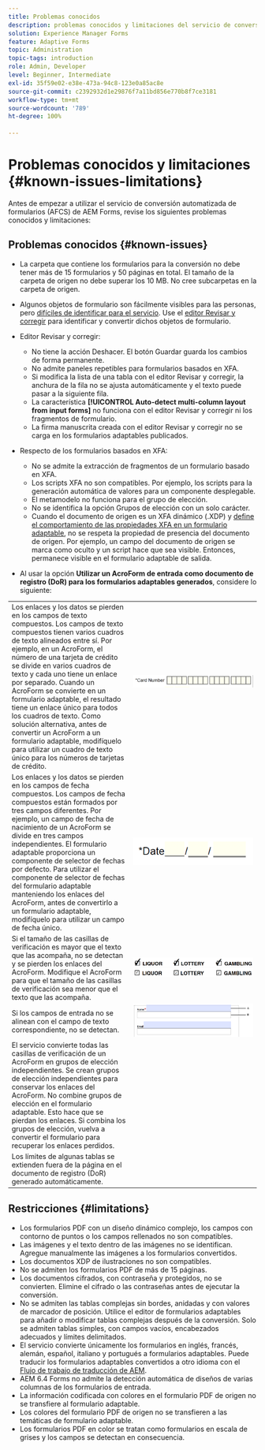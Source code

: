 ```yaml
---
title: Problemas conocidos
description: problemas conocidos y limitaciones del servicio de conversión automatizada de formularios (AFCS)
solution: Experience Manager Forms
feature: Adaptive Forms
topic: Administration
topic-tags: introduction
role: Admin, Developer
level: Beginner, Intermediate
exl-id: 35f59e02-e38e-473a-94c8-123e0a85ac8e
source-git-commit: c2392932d1e29876f7a11bd856e770b8f7ce3181
workflow-type: tm+mt
source-wordcount: '789'
ht-degree: 100%

---
```


# Problemas conocidos y limitaciones {#known-issues-limitations}

Antes de empezar a utilizar el servicio de conversión automatizada de formularios (AFCS) de AEM Forms, revise los siguientes problemas conocidos y limitaciones:

## Problemas conocidos {#known-issues}

* La carpeta que contiene los formularios para la conversión no debe tener más de 15 formularios y 50 páginas en total. El tamaño de la carpeta de origen no debe superar los 10 MB. No cree subcarpetas en la carpeta de origen.
* Algunos objetos de formulario son fácilmente visibles para las personas, pero [difíciles de identificar para el servicio](styles-and-pattern-considerations-and-best-practices.md). Use el [editor Revisar y corregir](review-correct-ui-edited.md) para identificar y convertir dichos objetos de formulario.
* Editor Revisar y corregir:

   * No tiene la acción Deshacer. El botón Guardar guarda los cambios de forma permanente.
   * No admite paneles repetibles para formularios basados en XFA.
   * Si modifica la lista de una tabla con el editor Revisar y corregir, la anchura de la fila no se ajusta automáticamente y el texto puede pasar a la siguiente fila.
   * La característica **[!UICONTROL Auto-detect multi-column layout from input forms]** no funciona con el editor Revisar y corregir ni los fragmentos de formulario.
   * La firma manuscrita creada con el editor Revisar y corregir no se carga en los formularios adaptables publicados.


* Respecto de los formularios basados en XFA:
   * No se admite la extracción de fragmentos de un formulario basado en XFA.
   * Los scripts XFA no son compatibles. Por ejemplo, los scripts para la generación automática de valores para un componente desplegable.
   * El metamodelo no funciona para el grupo de elección.
   * No se identifica la opción Grupos de elección con un solo carácter.
   * Cuando el documento de origen es un XFA dinámico (.XDP) y [define el comportamiento de las propiedades XFA en un formulario adaptable](https://helpx.adobe.com/es/experience-manager/6-5/forms/using/xfa-api-supported-in-adaptive-form.html#supportedxfaelementsandtheirmappinginadaptiveformsbr), no se respeta la propiedad de presencia del documento de origen. Por ejemplo, un campo del documento de origen se marca como oculto y un script hace que sea visible. Entonces, permanece visible en el formulario adaptable de salida.

* Al usar la opción **Utilizar un AcroForm de entrada como documento de registro (DoR) para los formularios adaptables generados**, considere lo siguiente:

<table>
    <tr>
        <td>Los enlaces y los datos se pierden en los campos de texto compuestos. Los campos de texto compuestos tienen varios cuadros de texto alineados entre sí. Por ejemplo, en un AcroForm, el número de una tarjeta de crédito se divide en varios cuadros de texto y cada uno tiene un enlace por separado. Cuando un AcroForm se convierte en un formulario adaptable, el resultado tiene un enlace único para todos los cuadros de texto. Como solución alternativa, antes de convertir un AcroForm a un formulario adaptable, modifíquelo para utilizar un cuadro de texto único para los números de tarjetas de crédito.</td>
        <td><img  src="assets/creditCard_Composite.png"/>                                                            </td>
    </tr>
    <tr>
        <td>Los enlaces y los datos se pierden en los campos de fecha compuestos. Los campos de fecha compuestos están formados por tres campos diferentes. Por ejemplo, un campo de fecha de nacimiento de un AcroForm se divide en tres campos independientes. El formulario adaptable proporciona un componente de selector de fechas por defecto. Para utilizar el componente de selector de fechas del formulario adaptable manteniendo los enlaces del AcroForm, antes de convertirlo a un formulario adaptable, modifíquelo para utilizar un campo de fecha único.</td>
        <td><img  src="assets/CompositeDateField.png"/></td>
    </tr>
    <tr>
        <td>Si el tamaño de las casillas de verificación es mayor que el texto que las acompaña, no se detectan y se pierden los enlaces del AcroForm. Modifique el AcroForm para que el tamaño de las casillas de verificación sea menor que el texto que las acompaña.</td>
        <td><img  src="assets/large-text-box.png"/><br/><img  src="assets/small-text-box.png"/></td>
    </tr>
    <tr>
        <td>Si los campos de entrada no se alinean con el campo de texto correspondiente, no se detectan.  </td>
        <td><img  src="assets/non-alingned-fields.png"/></td>
    </tr>
    <tr >
        <td>El servicio convierte todas las casillas de verificación de un AcroForm en grupos de elección independientes. Se crean grupos de elección independientes para conservar los enlaces del AcroForm. No combine grupos de elección en el formulario adaptable. Esto hace que se pierdan los enlaces. Si combina los grupos de elección, vuelva a convertir el formulario para recuperar los enlaces perdidos. </td>
        <td></td>
    </tr>
    <tr >
        <td>Los límites de algunas tablas se extienden fuera de la página en el documento de registro (DoR) generado automáticamente. </td>
        <td></td>
    </tr>
</table>

## Restricciones {#limitations}

* Los formularios PDF con un diseño dinámico complejo, los campos con contorno de puntos o los campos rellenados no son compatibles.
* Las imágenes y el texto dentro de las imágenes no se identifican. Agregue manualmente las imágenes a los formularios convertidos.
* Los documentos XDP de ilustraciones no son compatibles.
* No se admiten los formularios PDF de más de 15 páginas.
* Los documentos cifrados, con contraseña y protegidos, no se convierten. Elimine el cifrado o las contraseñas antes de ejecutar la conversión.
* No se admiten las tablas complejas sin bordes, anidadas y con valores de marcador de posición. Utilice el editor de formularios adaptables para añadir o modificar tablas complejas después de la conversión. Solo se admiten tablas simples, con campos vacíos, encabezados adecuados y límites delimitados.
* El servicio convierte únicamente los formularios en inglés, francés, alemán, español, italiano y portugués a formularios adaptables. Puede traducir los formularios adaptables convertidos a otro idioma con el [Flujo de trabajo de traducción de AEM](https://helpx.adobe.com/es/experience-manager/6-5/forms/using/using-aem-translation-workflow-to-localize-adaptive-forms.html).
* AEM 6.4 Forms no admite la detección automática de diseños de varias columnas de los formularios de entrada.
* La información codificada con colores en el formulario PDF de origen no se transfiere al formulario adaptable.
* Los colores del formulario PDF de origen no se transfieren a las temáticas de formulario adaptable.
* Los formularios PDF en color se tratan como formularios en escala de grises y los campos se detectan en consecuencia.
